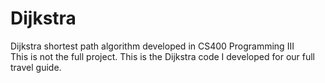 # Dijkstra
Dijkstra shortest path algorithm developed in CS400 Programming III  
This is not the full project. This is the Dijkstra code I developed for our full travel guide. 
